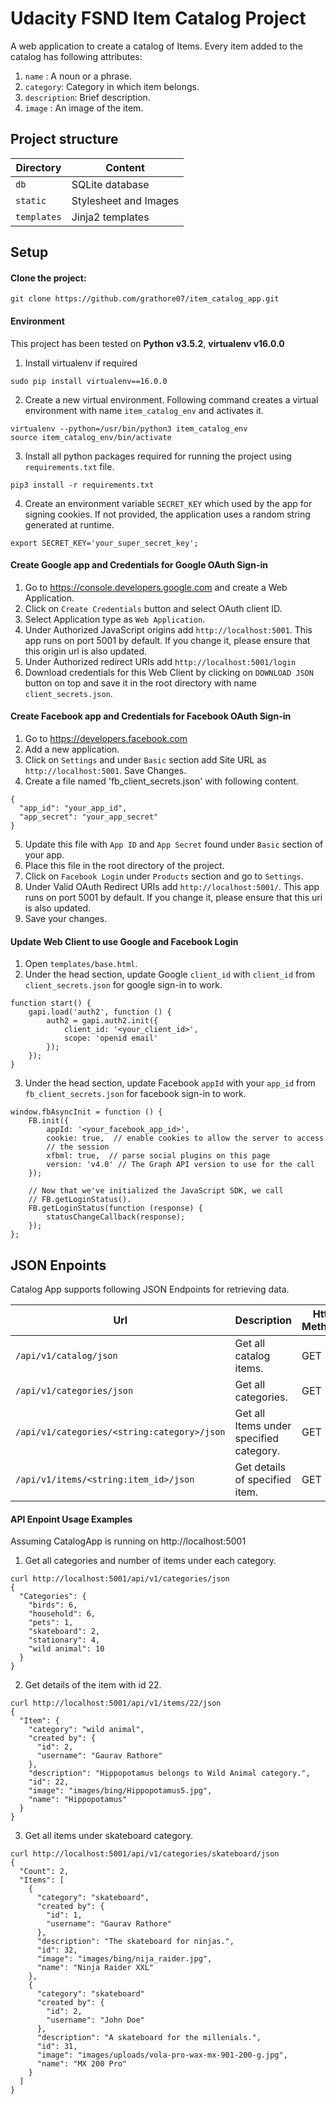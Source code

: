 # Udacity FSND Item Catalog Project
A web application to create a catalog of Items. Every item added to the catalog has following attributes:
1. `name` : A noun or a phrase.
2. `category`: Category in which item belongs.
3. `description`: Brief description.
4. `image` : An image of the item.

## Project structure

Directory  | Content
 ---- | -----------
`db` | SQLite database
`static` | Stylesheet and Images
`templates` | Jinja2 templates

## Setup  
#### Clone the project:  
```
git clone https://github.com/grathore07/item_catalog_app.git
```
#### Environment
This project has been tested on **Python v3.5.2**, **virtualenv v16.0.0**
1. Install virtualenv if required
```
sudo pip install virtualenv==16.0.0
```
2. Create a new virtual environment. Following command creates a virtual environment with name ```item_catalog_env``` and activates it.
```
virtualenv --python=/usr/bin/python3 item_catalog_env
source item_catalog_env/bin/activate
```  
3. Install all python packages required for running the project using `requirements.txt` file.
```
pip3 install -r requirements.txt
```
4. Create an environment variable `SECRET_KEY` which used by the app for signing cookies. If not provided, the application uses a random string generated at runtime.
```
export SECRET_KEY='your_super_secret_key';
```

#### Create Google app and Credentials for Google OAuth Sign-in
1. Go to https://console.developers.google.com and create a Web Application.
2. Click on `Create Credentials` button and select OAuth client ID.
3. Select Application type as `Web Application`.
4. Under Authorized JavaScript origins add `http://localhost:5001`. This app runs on port 5001 by default. If you change it, please ensure that this origin url is also updated.
5. Under Authorized redirect URIs add `http://localhost:5001/login`
6. Download credentials for this Web Client by clicking on `DOWNLOAD JSON` button on top and save it in the root directory with name `client_secrets.json`.

#### Create Facebook app and Credentials for Facebook OAuth Sign-in
1. Go to https://developers.facebook.com
2. Add a new application.  
3. Click on `Settings` and under `Basic` section add Site URL as `http://localhost:5001`. Save Changes.
4. Create a file named 'fb_client_secrets.json' with following content.
```
{
  "app_id": "your_app_id",
  "app_secret": "your_app_secret"
}
```
5. Update this file with `App ID` and `App Secret` found under `Basic` section of your app.
6. Place this file in the root directory of the project.
7. Click on `Facebook Login` under `Products` section and go to `Settings`.  
8. Under Valid OAuth Redirect URIs add `http://localhost:5001/`. This app runs on port 5001 by default. If you change it, please ensure that this uri is also updated.
9. Save your changes.

#### Update Web Client to use Google and Facebook Login
1. Open `templates/base.html`.
2. Under the head section, update Google `client_id` with `client_id` from `client_secrets.json` for google sign-in to work.
```
function start() {
    gapi.load('auth2', function () {
        auth2 = gapi.auth2.init({
            client_id: '<your_client_id>',
            scope: 'openid email'
        });
    });
}
```
3. Under the head section, update Facebook `appId` with your `app_id` from `fb_client_secrets.json` for facebook sign-in to work.
```
window.fbAsyncInit = function () {
    FB.init({
        appId: '<your_facebook_app_id>',
        cookie: true,  // enable cookies to allow the server to access 
        // the session
        xfbml: true,  // parse social plugins on this page
        version: 'v4.0' // The Graph API version to use for the call
    });

    // Now that we've initialized the JavaScript SDK, we call 
    // FB.getLoginStatus().  
    FB.getLoginStatus(function (response) {
        statusChangeCallback(response);
    });
};
```

## JSON Enpoints
Catalog App supports following JSON Endpoints for retrieving data.

Url  | Description | Http Methods
 ---- | ----------- | ------------
`/api/v1/catalog/json` | Get all catalog items. | GET 
`/api/v1/categories/json` | Get all categories. | GET
`/api/v1/categories/<string:category>/json` | Get all Items under specified category. | GET
`/api/v1/items/<string:item_id>/json` | Get details of specified item. | GET

#### API Enpoint Usage Examples
Assuming CatalogApp is running on http://localhost:5001

1. Get all categories and number of items under each category.
```
curl http://localhost:5001/api/v1/categories/json
{
  "Categories": {
    "birds": 6, 
    "household": 6, 
    "pets": 1, 
    "skateboard": 2, 
    "stationary": 4, 
    "wild animal": 10
  }
}
```
2. Get details of the item with id 22.
```
curl http://localhost:5001/api/v1/items/22/json
{
  "Item": {
    "category": "wild animal", 
    "created by": {
      "id": 2, 
      "username": "Gaurav Rathore"
    }, 
    "description": "Hippopotamus belongs to Wild Animal category.", 
    "id": 22, 
    "image": "images/bing/Hippopotamus5.jpg", 
    "name": "Hippopotamus"
  }
}
```
3. Get all items under skateboard category.
```
curl http://localhost:5001/api/v1/categories/skateboard/json
{
  "Count": 2, 
  "Items": [
    {
      "category": "skateboard", 
      "created by": {
        "id": 1, 
        "username": "Gaurav Rathore"
      }, 
      "description": "The skateboard for ninjas.", 
      "id": 32, 
      "image": "images/bing/nija_raider.jpg", 
      "name": "Ninja Raider XXL"
    }, 
    {
      "category": "skateboard"
      "created by": {
        "id": 2, 
        "username": "John Doe"
      }, 
      "description": "A skateboard for the millenials.", 
      "id": 31, 
      "image": "images/uploads/vola-pro-wax-mx-901-200-g.jpg", 
      "name": "MX 200 Pro"
    }
  ]
}
```
